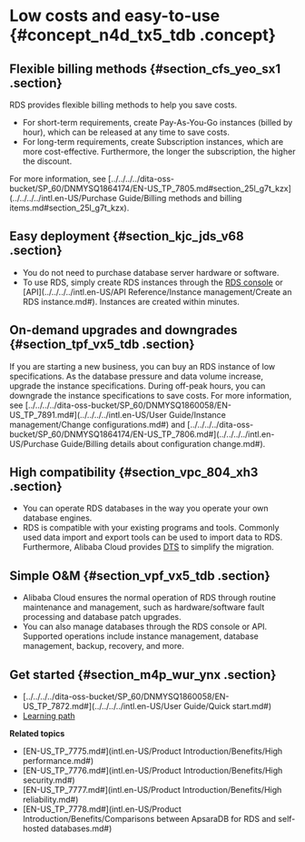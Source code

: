 # Low costs and easy-to-use {#concept_n4d_tx5_tdb .concept}

## Flexible billing methods {#section_cfs_yeo_sx1 .section}

RDS provides flexible billing methods to help you save costs.

-   For short-term requirements, create Pay-As-You-Go instances \(billed by hour\), which can be released at any time to save costs.
-   For long-term requirements, create Subscription instances, which are more cost-effective. Furthermore, the longer the subscription, the higher the discount.

For more information, see [../../../../dita-oss-bucket/SP\_60/DNMYSQ1864174/EN-US\_TP\_7805.md\#section\_25l\_g7t\_kzx](../../../../intl.en-US/Purchase Guide/Billing methods and billing items.md#section_25l_g7t_kzx).

## Easy deployment {#section_kjc_jds_v68 .section}

-   You do not need to purchase database server hardware or software.
-   To use RDS, simply create RDS instances through the [RDS console](https://rdsnext.console.aliyun.com) or [API](../../../../intl.en-US/API Reference/Instance management/Create an RDS instance.md#). Instances are created within minutes.

## On-demand upgrades and downgrades {#section_tpf_vx5_tdb .section}

If you are starting a new business, you can buy an RDS instance of low specifications. As the database pressure and data volume increase, upgrade the instance specifications. During off-peak hours, you can downgrade the instance specifications to save costs. For more information, see [../../../../dita-oss-bucket/SP\_60/DNMYSQ1860058/EN-US\_TP\_7891.md\#](../../../../intl.en-US/User Guide/Instance management/Change configurations.md#) and [../../../../dita-oss-bucket/SP\_60/DNMYSQ1864174/EN-US\_TP\_7806.md\#](../../../../intl.en-US/Purchase Guide/Billing details about configuration change.md#).

## High compatibility {#section_vpc_804_xh3 .section}

-   You can operate RDS databases in the way you operate your own database engines.
-   RDS is compatible with your existing programs and tools. Commonly used data import and export tools can be used to import data to RDS. Furthermore, Alibaba Cloud provides [DTS](https://www.alibabacloud.com/help/product/26590.htm) to simplify the migration.

## Simple O&M {#section_vpf_vx5_tdb .section}

-   Alibaba Cloud ensures the normal operation of RDS through routine maintenance and management, such as hardware/software fault processing and database patch upgrades.
-   You can also manage databases through the RDS console or API. Supported operations include instance management, database management, backup, recovery, and more.

## Get started {#section_m4p_wur_ynx .section}

-   [../../../../dita-oss-bucket/SP\_60/DNMYSQ1860058/EN-US\_TP\_7872.md\#](../../../../intl.en-US/User Guide/Quick start.md#)
-   [Learning path](https://www.alibabacloud.com/getting-started/learningpath/rds)

**Related topics**

-   [EN-US\_TP\_7775.md\#](intl.en-US/Product Introduction/Benefits/High performance.md#)
-   [EN-US\_TP\_7776.md\#](intl.en-US/Product Introduction/Benefits/High security.md#)
-   [EN-US\_TP\_7777.md\#](intl.en-US/Product Introduction/Benefits/High reliability.md#)
-   [EN-US\_TP\_7778.md\#](intl.en-US/Product Introduction/Benefits/Comparisons between ApsaraDB for RDS and self-hosted databases.md#)

